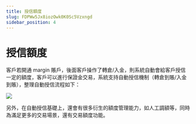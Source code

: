 ```yaml
---
title: 授信額度
slug: FDPWw5Jx8iozOwk0K0Sc5Vzxngd
sidebar_position: 4
---
```



# 授信額度

客戶若開通 margin 賬戶，後面客戶操作了轉倉/入金，則系統自動會給客戶授信一定的額度，客戶可以進行保證金交易，系統支持自動授信機制（轉倉到賬/入金到賬），整理自動授信流程如下：

<img src="/assets/TvF2bXchDoKX90x3d91caJjRnYq.jpeg" src-width="1874" src-height="1434" align="center"/>

另外，在自動授信基礎上，還會有很多衍生的額度管理能力，如人工調額等，同時為滿足更多的交易場景，還有交易額度功能。

